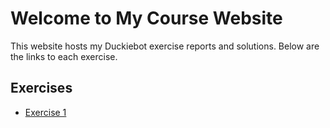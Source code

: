# Welcome to My Course Website

This website hosts my Duckiebot exercise reports and solutions. Below are the links to each exercise.

## Exercises
- [Exercise 1](Exercise_1/page.html)
